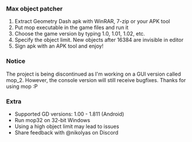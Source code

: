 ### Max object patcher ###
1. Extract Geometry Dash apk with WinRAR, 7-zip or your APK tool
2. Put mop executable in the game files and run it
3. Choose the game version by typing 1.0, 1.01, 1.02, etc.
4. Specify the object limit. New objects after 16384 are invisible in editor
5. Sign apk with an APK tool and enjoy!

### Notice ###
The project is being discontinued as I'm working on a GUI version called mop_2.
However, the console version will still receive bugfixes.
Thanks for using mop :P

### Extra ###
- Supported GD versions: 1.00 - 1.811 (Android)
- Run mop32 on 32-bit Windows
- Using a high object limit may lead to issues
- Share feedback with @nikolyas on Discord
